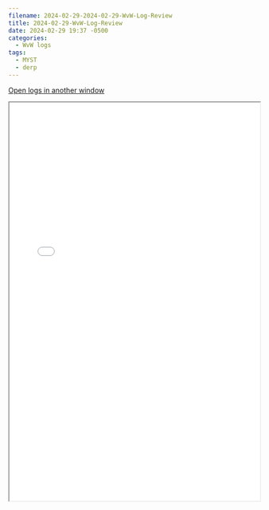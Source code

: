 ```yaml
---
filename: 2024-02-29-2024-02-29-WvW-Log-Review
title: 2024-02-29-WvW-Log-Review
date: 2024-02-29 19:37 -0500
categories:
  - WvW logs
tags:
  - MYST
  - derp
---
```

<a href="/assets/wvwlogs/reports20240229.html#20240229-WvW-Log-Review" target="_blank">Open logs in another window</a>

<iframe src="/assets/wvwlogs/reports20240229.html#20240229-WvW-Log-Review" width="100%" height="800" style="display:block; margin: 0 auto;"> </iframe>